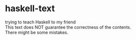 # haskell-text
trying to teach Haskell to my friend<br>
This text does NOT guarantee the correctness of the contents.<br>
There might be some mistakes.
